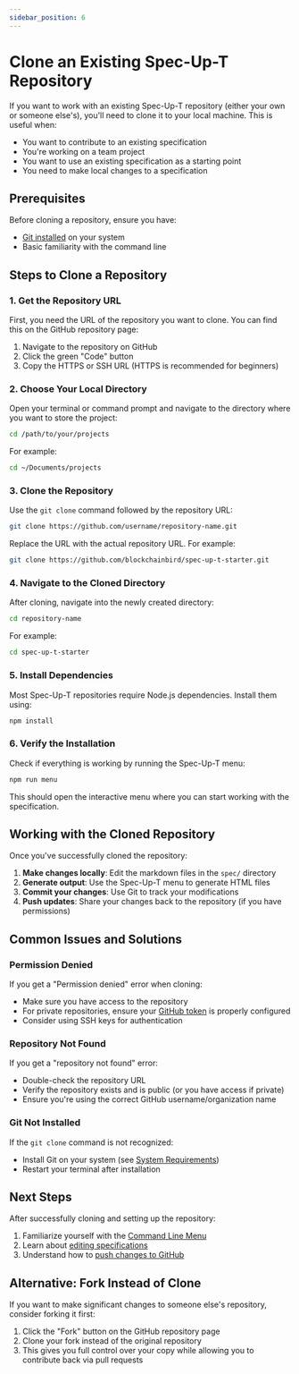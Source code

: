```yaml
---
sidebar_position: 6
---
```


# Clone an Existing Spec-Up-T Repository

If you want to work with an existing Spec-Up-T repository (either your own or someone else's), you'll need to clone it to your local machine. This is useful when:

- You want to contribute to an existing specification
- You're working on a team project
- You want to use an existing specification as a starting point
- You need to make local changes to a specification

## Prerequisites

Before cloning a repository, ensure you have:

- [Git installed](system-requirements.md) on your system
- Basic familiarity with the command line

## Steps to Clone a Repository

### 1. Get the Repository URL

First, you need the URL of the repository you want to clone. You can find this on the GitHub repository page:

1. Navigate to the repository on GitHub
2. Click the green "Code" button
3. Copy the HTTPS or SSH URL (HTTPS is recommended for beginners)

### 2. Choose Your Local Directory

Open your terminal or command prompt and navigate to the directory where you want to store the project:

```bash
cd /path/to/your/projects
```

For example:

```bash
cd ~/Documents/projects
```

### 3. Clone the Repository

Use the `git clone` command followed by the repository URL:

```bash
git clone https://github.com/username/repository-name.git
```

Replace the URL with the actual repository URL. For example:

```bash
git clone https://github.com/blockchainbird/spec-up-t-starter.git
```

### 4. Navigate to the Cloned Directory

After cloning, navigate into the newly created directory:

```bash
cd repository-name
```

For example:

```bash
cd spec-up-t-starter
```

### 5. Install Dependencies

Most Spec-Up-T repositories require Node.js dependencies. Install them using:

```bash
npm install
```

### 6. Verify the Installation

Check if everything is working by running the Spec-Up-T menu:

```bash
npm run menu
```

This should open the interactive menu where you can start working with the specification.

## Working with the Cloned Repository

Once you've successfully cloned the repository:

1. **Make changes locally**: Edit the markdown files in the `spec/` directory
2. **Generate output**: Use the Spec-Up-T menu to generate HTML files
3. **Commit your changes**: Use Git to track your modifications
4. **Push updates**: Share your changes back to the repository (if you have permissions)

## Common Issues and Solutions

### Permission Denied

If you get a "Permission denied" error when cloning:

- Make sure you have access to the repository
- For private repositories, ensure your [GitHub token](../github-token.md) is properly configured
- Consider using SSH keys for authentication

### Repository Not Found

If you get a "repository not found" error:

- Double-check the repository URL
- Verify the repository exists and is public (or you have access if private)
- Ensure you're using the correct GitHub username/organization name

### Git Not Installed

If the `git clone` command is not recognized:

- Install Git on your system (see [System Requirements](system-requirements.md))
- Restart your terminal after installation

## Next Steps

After successfully cloning and setting up the repository:

1. Familiarize yourself with the [Command Line Menu](../../user-interface-overview/command-line-menu.md)
2. Learn about [editing specifications](../../spec-up-t-editor/intro.md)
3. Understand how to [push changes to GitHub](push-to-github.md)

## Alternative: Fork Instead of Clone

If you want to make significant changes to someone else's repository, consider forking it first:

1. Click the "Fork" button on the GitHub repository page
2. Clone your fork instead of the original repository
3. This gives you full control over your copy while allowing you to contribute back via pull requests
